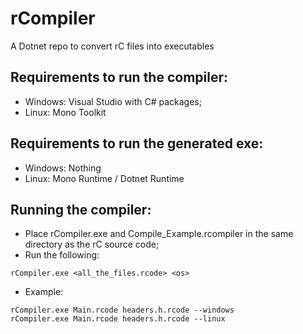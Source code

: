 # rCompiler
A Dotnet repo to convert rC files into executables       

## Requirements to run the compiler:      
- Windows: Visual Studio with C# packages;       
- Linux: Mono Toolkit       

## Requirements to run the generated exe:     
- Windows: Nothing      
- Linux: Mono Runtime / Dotnet Runtime

## Running the compiler:      
- Place rCompiler.exe and Compile_Example.rcompiler in the same directory as the rC source code;      
- Run the following:
```
rCompiler.exe <all_the_files.rcode> <os>
```   
- Example:
```
rCompiler.exe Main.rcode headers.h.rcode --windows        
rCompiler.exe Main.rcode headers.h.rcode --linux
```   
